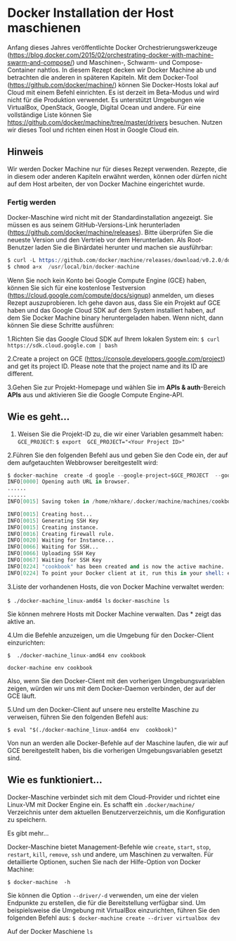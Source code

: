# Docker Installation der Host maschienen

Anfang dieses Jahres veröffentlichte Docker Orchestrierungswerkzeuge (https://blog.docker.com/2015/02/orchestrating-docker-with-machine-swarm-and-compose/) und Maschinen-, Schwarm- und Compose-Container nahtlos. In diesem Rezept decken wir Docker Machine ab und betrachten die anderen in späteren Kapiteln. Mit dem Docker-Tool (https://github.com/docker/machine/) können Sie Docker-Hosts lokal auf Cloud mit einem Befehl einrichten. Es ist derzeit im Beta-Modus und wird nicht für die Produktion verwendet. Es unterstützt Umgebungen wie VirtualBox, OpenStack, Google, Digital Ocean und andere. Für eine vollständige Liste können Sie https://github.com/docker/machine/tree/master/drivers besuchen. Nutzen wir dieses Tool und richten einen Host in Google Cloud ein.

## Hinweis

Wir werden Docker Machine nur für dieses Rezept verwenden. Rezepte, die in diesem oder anderen Kapiteln erwähnt werden, können oder dürfen nicht auf dem Host arbeiten, der von Docker Machine eingerichtet wurde.

### Fertig werden

Docker-Maschine wird nicht mit der Standardinstallation angezeigt. Sie müssen es aus seinem GitHub-Versions-Link herunterladen (https://github.com/docker/machine/releases). Bitte überprüfen Sie die neueste Version und den Vertrieb vor dem Herunterladen. Als Root-Benutzer laden Sie die Binärdatei herunter und machen sie ausführbar:

```s
$ curl -L https://github.com/docker/machine/releases/download/v0.2.0/docker-machine_linux-amd64 > /usr/local/bin/docker-machine
$ chmod a+x  /usr/local/bin/docker-machine 
```

Wenn Sie noch kein Konto bei Google Compute Engine (GCE) haben, können Sie sich für eine kostenlose Testversion (https://cloud.google.com/compute/docs/signup) anmelden, um dieses Rezept auszuprobieren. Ich gehe davon aus, dass Sie ein Projekt auf GCE haben und das Google Cloud SDK auf dem System installiert haben, auf dem Sie Docker Machine binary heruntergeladen haben. Wenn nicht, dann können Sie diese Schritte ausführen:

1.Richten Sie das Google Cloud SDK auf Ihrem lokalen System ein:
`$ curl https://sdk.cloud.google.com | bash`

2.Create a project on GCE (https://console.developers.google.com/project) and get its project ID. Please note that the project name and its ID are different.

3.Gehen Sie zur Projekt-Homepage und wählen Sie im **APIs & auth**-Bereich **APIs** aus und aktivieren Sie die Google Compute Engine-API.

## Wie es geht…

1. Weisen Sie die Projekt-ID zu, die wir einer Variablen gesammelt haben: `GCE_PROJECT`: 
`$ export  GCE_PROJECT="<Your Project ID>"`

2.Führen Sie den folgenden Befehl aus und geben Sie den Code ein, der auf dem aufgetauchten Webbrowser bereitgestellt wird:

```s
$ docker-machine  create -d google --google-project=$GCE_PROJECT  --google-machine-type=n1-standard-2 --google-disk-size=50 cookbook
INFO[0000] Opening auth URL in browser.
......
......
INFO[0015] Saving token in /home/nkhare/.docker/machine/machines/cookbook/gce_token

INFO[0015] Creating host...
INFO[0015] Generating SSH Key
INFO[0015] Creating instance.
INFO[0016] Creating firewall rule.
INFO[0020] Waiting for Instance...
INFO[0066] Waiting for SSH...
INFO[0066] Uploading SSH Key
INFO[0067] Waiting for SSH Key
INFO[0224] "cookbook" has been created and is now the active machine.
INFO[0224] To point your Docker client at it, run this in your shell: eval "$(docker-machine_linux-amd64 env cookbook)"
```

3.Liste der vorhandenen Hosts, die von Docker Machine verwaltet werden:

`$ ./docker-machine_linux-amd64 ls`
`docker-maschine ls`

Sie können mehrere Hosts mit Docker Machine verwalten. Das * zeigt das aktive an.

4.Um die Befehle anzuzeigen, um die Umgebung für den Docker-Client einzurichten:

`$  ./docker-machine_linux-amd64 env cookbook`

`docker-machine env cookbook`

Also, wenn Sie den Docker-Client mit den vorherigen Umgebungsvariablen zeigen, würden wir uns mit dem Docker-Daemon verbinden, der auf der GCE läuft.

5.Und um den Docker-Client auf unsere neu erstellte Maschine zu verweisen, führen Sie den folgenden Befehl aus:

`$ eval "$(./docker-machine_linux-amd64 env  cookbook)"`

Von nun an werden alle Docker-Befehle auf der Maschine laufen, die wir auf GCE bereitgestellt haben, bis die vorherigen Umgebungsvariablen gesetzt sind.

## Wie es funktioniert…

Docker-Maschine verbindet sich mit dem Cloud-Provider und richtet eine Linux-VM mit Docker Engine ein. Es schafft ein `.docker/machine/` Verzeichnis unter dem aktuellen Benutzerverzeichnis, um die Konfiguration zu speichern.

Es gibt mehr…

Docker-Maschine bietet Management-Befehle wie `create`, `start`, `stop`, `restart`, `kill`, `remove`, `ssh` und andere, um Maschinen zu verwalten. Für detaillierte Optionen, suchen Sie nach der Hilfe-Option von Docker Machine:

`$ docker-machine  -h`

Sie können die Option `--driver/-d` verwenden, um eine der vielen Endpunkte zu erstellen, die für die Bereitstellung verfügbar sind. Um beispielsweise die Umgebung mit VirtualBox einzurichten, führen Sie den folgenden Befehl aus:
`$ docker-machine create --driver virtualbox dev`

Auf der Docker Maschiene
`ls`
